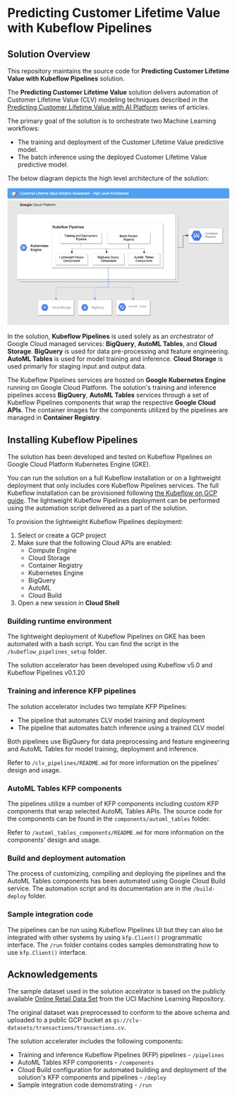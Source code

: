 # Predicting Customer Lifetime Value with Kubeflow Pipelines

## Solution Overview

This repository maintains the source code for  **Predicting Customer Lifetime Value with Kubeflow Pipelines** solution.

The **Predicting Customer Lifetime Value** solution  delivers automation of Customer Lifetime Value (CLV) modeling techniques described in the [Predicting Customer Lifetime Value with AI Platform](https://cloud.google.com/solutions/machine-learning/clv-prediction-with-offline-training-intro) series of articles.

The primary goal of the solution is to orchestrate two Machine Learning workflows:
- The training and deployment of the Customer Lifetime Value predictive model.
- The batch inference using the deployed Customer Lifetime Value predictive model.

The below diagram depicts the high level architecture of the solution:

![KFP Runtime](/images/architecture.jpg)

In the solution, **Kubeflow Pipelines** is used solely as an orchestrator of Google Cloud  managed services: **BigQuery**, **AutoML Tables**, and **Cloud Storage**. **BigQuery** is used for data pre-processing and feature engineering. **AutoML Tables** is used for model training and inference. **Cloud Storage** is used primarly for staging input and output data. 

The Kubeflow Pipelines services are hosted on **Google Kubernetes Engine** running on Google Cloud Platform. The solution's training and inference pipelines access **BigQuery**,  **AutoML Tables** services through a set of Kubeflow Pipelines components that wrap the respective **Google Cloud APIs**. The container images for the components utilized by the pipelines are managed in **Container Registry**.



## Installing Kubeflow Pipelines

The solution has been developed and tested on Kubeflow Pipelines on Google Cloud Platform Kubernetes Engine (GKE). 

You can run the solution on a full Kubeflow installation  or on a lightweight deployment that only includes core Kubeflow Pipelines services. The full Kubeflow installation can be provisioned following [the Kubeflow on GCP guide](https://www.kubeflow.org/docs/gke/deploy/). The lightweight Kubeflow Pipelines deployment can be performed using the automation script delivered as a part of the solution.

To provision the lightweight Kubeflow Pipelines deployment:
1. Select or create a GCP project
1. Make sure that the following Cloud APIs are enabled:
   - Compute Engine
   - Cloud Storage
   - Container Registry
   - Kubernetes Engine
   - BigQuery
   - AutoML 
   - Cloud Build
1. Open a new session in **Cloud Shell**


  



### Building runtime environment

The lightweight deployment of Kubeflow Pipelines on GKE has been automated with a bash script. You can find the script in the `/kubeflow_pipelines_setup` folder.

The solution accelerator has been developed using Kubeflow v5.0 and Kubeflow Pipelines v0.1.20


### Training and inference KFP pipelines

The solution accelerator includes two template KFP Pipelines:
- The pipeline that automates CLV model training and deployment
- The pipeline that automates batch inference using a trained CLV model

Both pipelines use BigQuery for data preprocessing and feature engineering and AutoML Tables for model training, deployment and inference.

Refer to `/clv_pipelines/README.md` for more information on the pipelines' design and usage.

### AutoML Tables KFP components

The pipelines utilize a number of KFP components including custom KFP components that wrap selected AutoML Tables APIs. The source code for the components can be found in the `components/automl_tables` folder.

Refer to `/automl_tables_components/README.md` for more information on the components' design and usage.

### Build and deployment automation

The process of customizing, compiling and deploying the pipelines and the AutoML Tables components has been automated using Google Cloud Build service. The automation script and its documentation are in the `/build-deploy` folder.

### Sample integration code

The pipelines can be run using Kubeflow Pipelines UI but they can also be integrated with other systems by using `kfp.Client()` programmatic interface. The `/run` folder contains codes samples demonstrating how to use `kfp.Client()` interface.





## Acknowledgements

The sample dataset used in the solution accelrator is based on the publicly available [Online Retail Data Set](http://archive.ics.uci.edu/ml/datasets/Online+Retail) from the UCI Machine Learning Repository. 

The original dataset was preprocessed to conform to the above schema and uploaded to a public GCP bucket as `gs://clv-datasets/transactions/transactions.cv`. 




The solution accelerater includes the following components:
- Training and inference Kubeflow Pipelines (KFP) pipelines - `/pipelines`
- AutoML Tables KFP components - `/components`
- Cloud Build configuration for automated building and deployment of the solution's KFP components and pipelines - `/deploy`
- Sample integration code demonstrating  - `/run`

